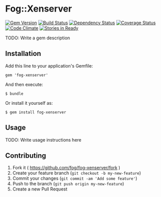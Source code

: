 # Fog::Xenserver

[![Gem Version](https://badge.fury.io/rb/fog-xenserver.svg)](http://badge.fury.io/rb/fog-xenserver) [![Build Status](https://travis-ci.org/fog/fog-xenserver.svg)](https://travis-ci.org/fog/fog-xenserver) [![Dependency Status](https://gemnasium.com/fog/fog-xenserver.svg)](https://gemnasium.com/fog/fog-xenserver) [![Coverage Status](https://img.shields.io/coveralls/fog/fog-xenserver.svg)](https://coveralls.io/r/fog/fog-xenserver) [![Code Climate](https://codeclimate.com/github/fog/fog-xenserver.png)](https://codeclimate.com/github/fog/fog-xenserver) [![Stories in Ready](https://badge.waffle.io/fog/fog-xenserver.png?label=ready&title=Ready)](https://waffle.io/fog/fog-xenserver)

TODO: Write a gem description

## Installation

Add this line to your application's Gemfile:

    gem 'fog-xenserver'

And then execute:

    $ bundle

Or install it yourself as:

    $ gem install fog-xenserver

## Usage

TODO: Write usage instructions here

## Contributing

1. Fork it ( https://github.com/fog/fog-xenserver/fork )
2. Create your feature branch (`git checkout -b my-new-feature`)
3. Commit your changes (`git commit -am 'Add some feature'`)
4. Push to the branch (`git push origin my-new-feature`)
5. Create a new Pull Request
